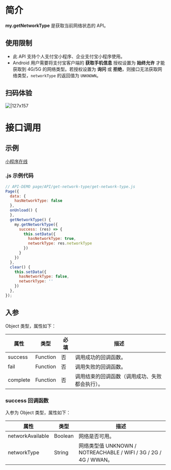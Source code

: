 # 简介
**my.getNetworkType** 是获取当前网络状态的 API。

## 使用限制
- 此 API 支持个人支付宝小程序、企业支付宝小程序使用。
- Android 用户需要将支付宝客户端的 **获取手机信息** 授权设置为 **始终允许** 才能获取到 4G/5G 的网络类型。若授权设置为 **询问** 或 **拒绝**，则接口无法获取网络类型，`networkType` 的返回值为 `UNKNOWN`。

## 扫码体验
![|127x157](https://gw.alipayobjects.com/zos/skylark-tools/public/files/22ff3ede2bb9a8def0ff2814a28690d2.jpeg#align=left&display=inline&height=157&margin=%5Bobject%20Object%5D&originHeight=157&originWidth=127&status=done&style=none&width=127)

# 接口调用

## 示例
[小程序在线](https://opendocs.alipay.com/openbox/mini/opendocs/get-network-type?view=preview&defaultPage=pages/index/index&defaultOpenedFiles=pages/index/index&theme=light) 


### .js 示例代码

```javascript
// API-DEMO page/API/get-network-type/get-network-type.js
Page({
  data: {
    hasNetworkType: false
  },
  onUnload() {
  },
  getNetworkType() {
    my.getNetworkType({
      success: (res) => {
        this.setData({
          hasNetworkType: true,
          networkType: res.networkType
        })
      }
    })
  },
  clear() {
    this.setData({
      hasNetworkType: false,
      networkType: ''
    })
  },
});
```

## 入参
Object 类型，属性如下：

| **属性** | **类型** | **必填** | **描述** |
| --- | --- | --- | --- |
| success | Function | 否 | 调用成功的回调函数。 |
| fail | Function | 否 | 调用失败的回调函数。 |
| complete | Function | 否 | 调用结束的回调函数（调用成功、失败都会执行）。 |


### success 回调函数
入参为 Object 类型，属性如下：

| **属性** | **类型** | **描述** |
| --- | --- | --- |
| networkAvailable | Boolean | 网络是否可用。 |
| networkType | String | 网络类型值 UNKNOWN / NOTREACHABLE / WIFI / 3G / 2G / 4G / WWAN。 |

